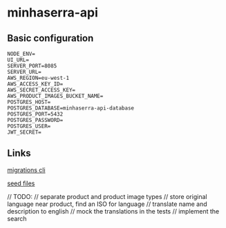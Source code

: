# minhaserra-api

## Basic configuration

```
NODE_ENV=
UI_URL=
SERVER_PORT=8085
SERVER_URL=
AWS_REGION=eu-west-1
AWS_ACCESS_KEY_ID=
AWS_SECRET_ACCESS_KEY=
AWS_PRODUCT_IMAGES_BUCKET_NAME=
POSTGRES_HOST=
POSTGRES_DATABASE=minhaserra-api-database
POSTGRES_PORT=5432
POSTGRES_PASSWORD=
POSTGRES_USER=
JWT_SECRET=
```

## Links

[migrations cli](https://knexjs.org/guide/migrations.html#migration-cli)

[seed files](https://knexjs.org/guide/migrations.html#seed-files)

// TODO:
// separate product and product image types
// store original language near product, find an ISO for language
// translate name and description to english
// mock the translations in the tests
// implement the search
